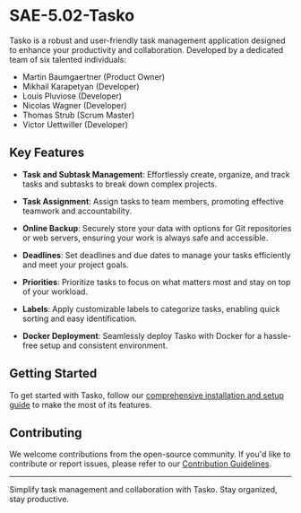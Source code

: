 # SAE-5.02-Tasko

Tasko is a robust and user-friendly task management application designed to enhance your productivity and collaboration. Developed by a dedicated team of six talented individuals:

- Martin Baumgaertner (Product Owner)
- Mikhail Karapetyan (Developer)
- Louis Pluviose (Developer)
- Nicolas Wagner (Developer)
- Thomas Strub (Scrum Master)
- Victor Uettwiller (Developer)

## Key Features

- **Task and Subtask Management**: Effortlessly create, organize, and track tasks and subtasks to break down complex projects.

- **Task Assignment**: Assign tasks to team members, promoting effective teamwork and accountability.

- **Online Backup**: Securely store your data with options for Git repositories or web servers, ensuring your work is always safe and accessible.

- **Deadlines**: Set deadlines and due dates to manage your tasks efficiently and meet your project goals.

- **Priorities**: Prioritize tasks to focus on what matters most and stay on top of your workload.

- **Labels**: Apply customizable labels to categorize tasks, enabling quick sorting and easy identification.

- **Docker Deployment**: Seamlessly deploy Tasko with Docker for a hassle-free setup and consistent environment.

## Getting Started

To get started with Tasko, follow our [comprehensive installation and setup guide](link) to make the most of its features.

## Contributing

We welcome contributions from the open-source community. If you'd like to contribute or report issues, please refer to our [Contribution Guidelines](link).

---

Simplify task management and collaboration with Tasko. Stay organized, stay productive.

